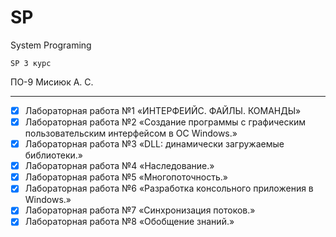 # SP

System Programing

` SP 3 курс `

ПО-9 Мисиюк А. С.

---

- [x] Лабораторная работа №1 «ИНТЕРФЕИЙС. ФАЙЛЫ. КОМАНДЫ»
- [x] Лабораторная работа №2 «Создание программы с графическим пользовательским интерфейсом в ОС Windows.»
- [x] Лабораторная работа №3 «DLL: динамически загружаемые библиотеки.»
- [x] Лабораторная работа №4 «Наследование.»
- [x] Лабораторная работа №5 «Многопоточность.»
- [x] Лабораторная работа №6 «Разработка консольного приложения в Windows.»
- [x] Лабораторная работа №7 «Синхронизация потоков.»
- [x] Лабораторная работа №8 «Обобщение знаний.»
